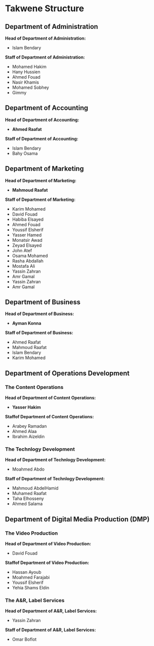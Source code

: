 # Takwene Structure

## Department of Administration
**Head of Department of Administration:**

* Islam Bendary

**Staff of Department of Administration:**

* Mohamed Hakim
* Hany Hussien
* Ahmed Fouad
* Nasir Khamis
* Mohamed Sobhey
* Gimmy


## Department of Accounting
**Head of Department of Accounting:**

* **Ahmed Raafat**

**Staff of Department of Accounting:**

* Islam Bendary
* Bahy Osama


## Department of Marketing
**Head of Department of Marketing:**

* **Mahmoud Raafat**

**Staff of Department of Marketing:**

* Karim Mohamed
* David Fouad
* Habiba Elsayed
* Ahmed Fouad
* Youssif Elsherif
* Yasser Hamed
* Monatsir Awad
* Zeyad Elsayed
* John Atef
* Osama Mohamed
* Rasha Abdallah
* Mostafa Ali
* Yassin Zahran
* Amr Gamal
* Yassin Zahran
* Amr Gamal


## Department of Business

**Head of Department of Business:**

* **Ayman Konna**

**Staff of Department of Business:**

* Ahmed Raafat
* Mahmoud Raafat
* Islam Bendary
* Karim Mohamed


## Department of Operations Development

### The Content Operations

**Head of Department of Content Operations:**

* **Yasser Hakim**

**Staffof Department of Content Operations:**

* Arabey Ramadan
* Ahmed Alaa
* Ibrahim Aizeldin

### The Technlogy Development

**Head of Department of Technlogy Development:**

* Moahmed Abdo

**Staff of Department of Technlogy Development:**

* Mahmoud AbdelHamid
* Muhamed Raafat
* Taha Elhosseny
* Ahmed Salama


## Department of Digital Media Production (DMP)

### The Video Production

**Head of Department of Video Production:**

* David Fouad

**Staffof Department of Video Production:**

* Hassan Ayoub
* Moahmed Farajabi
* Youssif Elsherif
* Yehia Shams Eldin


### The A&R, Label Services

**Head of Department of A&R, Label Services:**

* Yassin Zahran

**Staff of Department of A&R, Label Services:**

* Omar Boflot
 
